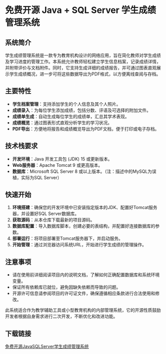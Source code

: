 # 免费开源 Java + SQL Server 学生成绩管理系统

## 系统简介
学生成绩管理系统是一款专为教育机构设计的网络应用，旨在简化教师对学生成绩及学习进度的管理工作。本系统允许教师轻松建立学生信息档案，记录成绩详情，并附带评价与文档附件。同时，它支持生成详细的成绩报告，并可通过图表直观展示学生成绩概况，进一步可将这些数据导出为PDF格式，以方便离线查阅与存档。

## 主要特性
- **学生档案管理**：支持添加学生的个人信息及其个人照片。
- **成绩录入**：为每位学生添加成绩，包括分数、评语及可选择的附加文件。
- **成绩单生成**：自动生成每位学生的成绩单，汇总其学术表现。
- **成绩概览**：通过图表形式直观分析学生的学习状况。
- **PDF导出**：方便地将报告和成绩概览导出为PDF文档，便于打印或电子存档。

## 技术栈要求
- **开发环境**：Java 开发工具包 (JDK) 15 或更新版本。
- **Web服务器**：Apache Tomcat 9 或更高版本。
- **数据库**：Microsoft SQL Server 8 或以上版本。（注：描述中的MySQL为误植，实际为SQL Server）

## 快速开始
1. **环境搭建**：确保您的开发环境中已安装指定版本的JDK、配置好Tomcat服务器，并设置好SQL Server数据库。
2. **获取源码**：从本仓库下载最新的项目源码。
3. **数据库配置**：导入数据库脚本，创建必要的表结构，并配置好连接数据库的参数。
4. **部署运行**：将项目部署至Tomcat服务器下，并启动服务。
5. **开始管理**：通过浏览器访问系统URL，开始进行学生成绩的管理操作。

## 注意事项
- 请在使用前详细阅读项目内的说明文档，了解如何正确配置数据库和系统环境变量。
- 保证所有依赖库已就位，避免因缺失依赖而导致的问题。
- 开源许可信息请参阅项目的许可证文件，确保遵循相应条款进行合法使用和修改。

此系统适合作为教学辅助工具或小型教育机构的内部管理系统，它的开源性质鼓励开发者根据自身需求进行二次开发，不断优化和改进功能。

## 下载链接

[免费开源JavaSQLServer学生成绩管理系统](https://pan.quark.cn/s/503dd7fca7c2)